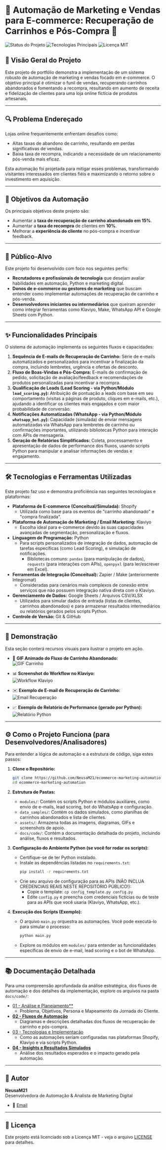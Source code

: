 # 🛒 Automação de Marketing e Vendas para E-commerce: Recuperação de Carrinhos e Pós-Compra 🚀

![Status do Projeto](https://img.shields.io/badge/Status-Em%20Desenvolvimento-orange)
![Tecnologias Principais](https://img.shields.io/badge/Tech-Python%2C%20Klaviyo%2C%20Shopify%20(Conceitual)-blue)
![Licença MIT](https://img.shields.io/badge/License-MIT-green)

## 📝 Visão Geral do Projeto

Este projeto de portfólio demonstra a implementação de um sistema robusto de automação de marketing e vendas focado em e-commerce. O objetivo principal é otimizar o funil de vendas, recuperando carrinhos abandonados e fomentando a recompra, resultando em aumento de receita e fidelização de clientes para uma loja online fictícia de produtos artesanais.

---

## 🔍 Problema Endereçado

Lojas online frequentemente enfrentam desafios como:

* Altas taxas de abandono de carrinho, resultando em perdas significativas de vendas.
* Baixa taxa de recompra, indicando a necessidade de um relacionamento pós-venda mais eficaz.

Esta automação foi projetada para mitigar esses problemas, transformando visitantes interessados em clientes fiéis e maximizando o retorno sobre o investimento em aquisição.

---

## 🎯 Objetivos da Automação

Os principais objetivos deste projeto são:

* Aumentar a **taxa de recuperação de carrinho abandonado em 15%**.
* Aumentar a **taxa de recompra** de clientes em **10%**.
* Melhorar a **experiência do cliente** no pós-compra e incentivar feedback.

---

## 🎯 Público-Alvo

Este projeto foi desenvolvido com foco nos seguintes perfis:

- **Recrutadores e profissionais de tecnologia** que desejam avaliar habilidades em automação, Python e marketing digital.
- **Donos de e-commerce ou gestores de marketing** que buscam entender como implementar automações de recuperação de carrinho e pós-venda.
- **Desenvolvedores iniciantes ou intermediários** que queiram aprender como integrar ferramentas como Klaviyo, Make, WhatsApp API e Google Sheets com Python.

---

## ✨ Funcionalidades Principais

O sistema de automação implementa os seguintes fluxos e capacidades:

1. **Sequência de E-mails de Recuperação de Carrinho:** Série de e-mails automatizados e personalizados para incentivar a finalização da compra, incluindo lembretes, urgência e ofertas de desconto.
2. **Fluxo de Boas-Vindas e Pós-Compra:** E-mails de confirmação de pedido, solicitação de avaliação/feedback e recomendações de produtos personalizadas para incentivar a recompra.
3. **Qualificação de Leads (Lead Scoring - via Python/Módulo `lead_scoring.py`):** Atribuição de pontuação a leads com base em seu comportamento (visitas a páginas de produto, cliques em e-mails, etc.), ajudando a identificar os clientes mais engajados e com maior probabilidade de conversão.
4. **Notificações Automatizadas (WhatsApp - via Python/Módulo `whatsapp_bot.py`):** Capacidade (simulada) de enviar mensagens automatizadas via WhatsApp para lembretes de carrinho ou confirmações importantes, utilizando bibliotecas Python para interação com APIs de mensageria.
5. **Geração de Relatórios Simplificados:** Coleta, processamento e apresentação de dados de performance dos fluxos, usando scripts Python para manipular e analisar informações de vendas e engajamento.

---

## 🛠️ Tecnologias e Ferramentas Utilizadas

Este projeto faz uso e demonstra proficiência nas seguintes tecnologias e plataformas:

* **Plataforma de E-commerce (Conceitual/Simulada):** Shopify
    * Utilizada como base para os eventos de "carrinho abandonado" e "compra finalizada".
* **Plataforma de Automação de Marketing / Email Marketing:** Klaviyo
    * Escolha ideal para e-commerce devido às suas capacidades avançadas de segmentação, personalização e fluxos.
* **Linguagem de Programação:** Python
    * Para scripts personalizados de integração de dados, automação de tarefas específicas (como Lead Scoring), e simulação de notificações.
        * Bibliotecas comuns: `pandas` (para manipulação de dados), `requests` (para interações com APIs), `openpyxl` (para ler/escrever em Excel).
* **Ferramentas de Integração (Conceitual):** Zapier / Make (anteriormente Integromat)
    * Consideradas para cenários mais complexos de conexão entre serviços que não possuem integração nativa direta com o Klaviyo.
* **Gerenciamento de Dados:** Google Sheets / Arquivos CSV/XLSX
    * Utilizados para simular dados de entrada (listas de clientes, carrinhos abandonados) e para armazenar resultados intermediários ou relatórios gerados pelos scripts Python.
* **Controle de Versão:** Git & GitHub

---

## 🚀 Demonstração

Esta seção conterá recursos visuais para ilustrar o projeto em ação.

* 🛒 **GIF Animado do Fluxo de Carrinho Abandonado:**  
  ![GIF Carrinho](assets/gifs/carrinho.gif)

* 📊 **Screenshot do Workflow no Klaviyo:**  
  ![Workflow Klaviyo](assets/screenshots/klaviyo_workflow.png)

* ✉️ **Exemplo de E-mail de Recuperação de Carrinho:**  
  ![Email Recuperação](assets/screenshots/email_recuperacao.png)

* 📈 **Exemplo de Relatório de Performance (gerado por Python):**  
  ![Relatório Python](assets/screenshots/relatorio.png)

---

## ⚙️ Como o Projeto Funciona (para Desenvolvedores/Analisadores)

Para entender a lógica de automação e a estrutura de código, siga estes passos:

1. **Clone o Repositório:**
    ```bash
    git clone https://github.com/NeusaM21/ecommerce-marketing-automation.git
    cd ecommerce-marketing-automation
    ```

2. **Estrutura de Pastas:**
    * `modules/`: Contém os scripts Python e módulos auxiliares, como envio de e-mails, lead scoring, bot do WhatsApp e configuração.
    * `data_samples/`: Contém os dados simulados, como planilhas de carrinhos abandonados e lista de clientes.
    * `assets/`: Armazena todas as imagens, diagramas, GIFs e screenshots de apoio.
    * `docs/code/`: Contém a documentação detalhada do projeto, incluindo análise, fluxos e resultados.

3. **Configuração do Ambiente Python (se você for rodar os scripts):**
    * Certifique-se de ter Python instalado.
    * Instale as dependências listadas no `requirements.txt`:
        ```bash
        pip install -r requirements.txt
        ```
    * Crie seu arquivo de configuração para as APIs (NÃO INCLUA CREDENCIAIS REAIS NESTE REPOSITÓRIO PÚBLICO!):
        * Copie o template: `cp config_template.py config.py`
        * Edite `config.py` e preencha com credenciais fictícias ou de teste para as APIs que você usaria (Klaviyo, WhatsApp, etc.).

4. **Execução dos Scripts (Exemplo):**
    * O arquivo `main.py` orquestra as automações. Você pode executá-lo para simular o processo:
        ```bash
        python main.py
        ```
    * Explore os módulos em `modules/` para entender as funcionalidades específicas de envio de e-mail, lead scoring e o bot de WhatsApp.

---

## 📚 Documentação Detalhada

Para uma compreensão aprofundada da análise estratégica, dos fluxos de automação e dos detalhes da implementação, explore os arquivos na pasta `docs/code/`:

* [01 - Análise e Planejamento**](docs/01_Analise_Publico_Alvo.md)
    * Problema, Objetivos, Persona e Mapeamento da Jornada do Cliente.
* [**02 - Fluxos de Automação**](docs/code/02_Fluxos_Ecommerce.md)
    * Diagramas e descrições detalhadas dos fluxos de recuperação de carrinho e pós-compra.
* [03 - Tecnologias e Implementação](docs/03_Tecnologias_usadas.md)
    * Como as automações seriam configuradas nas plataformas Shopify, Klaviyo e via scripts Python.
* [**04 - Insights e Resultados Simulados**](docs/code/04_Insights_Resultados.md)
    * Análise dos resultados esperados e o impacto gerado pela automação.

---

## 👤 Autor

**NeusaM21**  
Desenvolvedora de Automação & Analista de Marketing Digital

- 📧 [Email](mailto:contact.neusam21@gmail.com)

---

## 📄 Licença

Este projeto está licenciado sob a Licença MIT - veja o arquivo [LICENSE](LICENSE) para detalhes.

